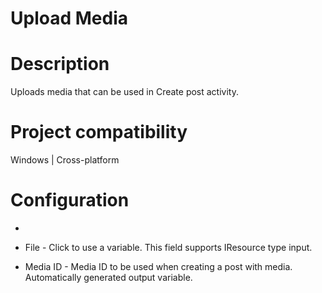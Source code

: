 ﻿# Upload Media

# Description

Uploads media that can be used in Create post activity.

# Project compatibility

Windows | Cross-platform

# Configuration

* 
* File - Click to use a variable. This field supports IResource type input.



* Media ID - Media ID to be used when creating a post with media. Automatically generated output variable.
